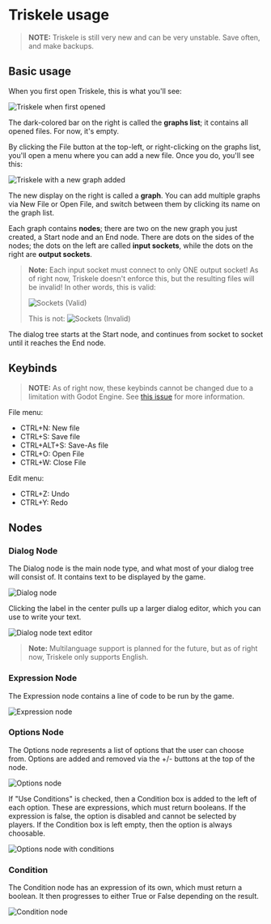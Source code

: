 # Triskele usage
> **NOTE:** Triskele is still very new and can be very unstable. Save often, and make backups.

## Basic usage
When you first open Triskele, this is what you'll see:

![Triskele when first opened](Images/StartScreen.png)

The dark-colored bar on the right is called the **graphs list**; it contains all opened files. For now, it's empty.

By clicking the File button at the top-left, or right-clicking on the graphs list, you'll open a menu where you can add a new file. Once you do, you'll see this:

![Triskele with a new graph added](Images/StartScreenWithNewGraph.png)

The new display on the right is called a **graph**. You can add multiple graphs via New File or Open File, and switch between them by clicking its name on the graph list.

Each graph contains **nodes**; there are two on the new graph you just created, a Start node and an End node. There are dots on the sides of the nodes; the dots on the left are called **input sockets**, while the dots on the right are **output sockets**.

> **Note:** Each input socket must connect to only ONE output socket! As of right now, Triskele doesn't enforce this, but the resulting files will be invalid! In other words, this is valid:
> 
> ![Sockets (Valid)](Images/SocketValid.png)
> 
> This is not:
> ![Sockets (Invalid)](Images/SocketInvalid.png)

The dialog tree starts at the Start node, and continues from socket to socket until it reaches the End node.

## Keybinds
> **NOTE:** As of right now, these keybinds cannot be changed due to a limitation with Godot Engine. See [this issue](https://github.com/godotengine/godot/issues/44307) for more information.

File menu:
* CTRL+N: New file
* CTRL+S: Save file
* CTRL+ALT+S: Save-As file
* CTRL+O: Open File
* CTRL+W: Close File

Edit menu:
* CTRL+Z: Undo
* CTRL+Y: Redo

## Nodes
### Dialog Node
The Dialog node is the main node type, and what most of your dialog tree will consist of. It contains text to be displayed by the game.

![Dialog node](Images/DialogNode.png)

Clicking the label in the center pulls up a larger dialog editor, which you can use to write your text.

![Dialog node text editor](Images/DialogNodeTextEditor.png)

> **Note:** Multilanguage support is planned for the future, but as of right now, Triskele only supports English.

### Expression Node
The Expression node contains a line of code to be run by the game.

![Expression node](Images/ExpressionNode.png)

### Options Node
The Options node represents a list of options that the user can choose from. Options are added and removed via the +/- buttons at the top of the node.

![Options node](Images/OptionsNode.png)

If "Use Conditions" is checked, then a Condition box is added to the left of each option. These are expressions, which must return booleans. If the expression is false, the option is disabled and cannot be selected by players. If the Condition box is left empty, then the option is always choosable.

![Options node with conditions](Images/OptionsNodeWithConditions.png)

### Condition
The Condition node has an expression of its own, which must return a boolean. It then progresses to either True or False depending on the result.

![Condition node](Images/ConditionNode.png)
